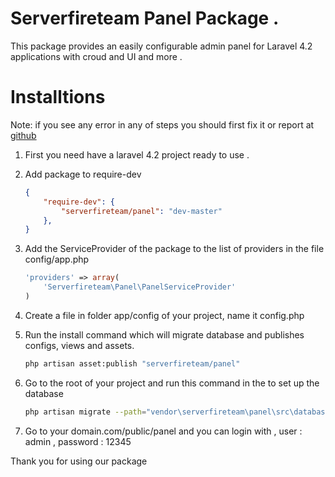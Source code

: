 Serverfireteam Panel Package .
=====

This package provides an easily configurable admin panel for Laravel 4.2 applications with croud and UI and more .

Installtions
====
Note: if you see any error in any of steps you should first fix it or report at [github](https://github.com/serverfireteam/panel/issues/new)


1. First you need have a laravel 4.2 project ready to use . 

2.  Add package to require-dev 

    ```json
    {
        "require-dev": {
            "serverfireteam/panel": "dev-master"
        },
    }
    ```

3.  Add the ServiceProvider of the package to the list of providers in the file config/app.php

    ```php
    'providers' => array(
        'Serverfireteam\Panel\PanelServiceProvider'
    )
    ```

4. Create a file in folder app/config of your project, name it config.php 

4. Run the install command which will migrate database and publishes configs, views and assets.  

    ```bash
    php artisan asset:publish "serverfireteam/panel"
    ```

5. Go to the root of your project and run this command in the to set up the database

    ```bash
    php artisan migrate --path="vendor\serverfireteam\panel\src\database\migrations"
    ```

6. Go to your domain.com/public/panel and you can login with , user : admin , password : 12345



Thank you for using our package 

